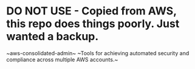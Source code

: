 # DO NOT USE - Copied from AWS, this repo does things poorly. Just wanted a backup.


~aws-consolidated-admin~
~Tools for achieving automated security and compliance across multiple AWS accounts.~
